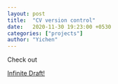 ```yaml
---
layout: post
title:  "CV version control"
date:   2020-11-30 19:23:00 +0530
categories: ["projects"]
author: "Yichen"
---
```


<div class="manual-content">
<p> Check out </p> <a href="https://dev.infinite-draft.com" target="__blank"> Infinite Draft! </a>
</div>